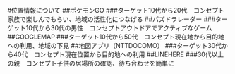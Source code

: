 #位置情報について
##ポケモンGO
###ターゲット10代から20代　コンセプト家族で楽しんでもらい、地域の活性化につなげる
##パズドラレーダー
###ターゲット10代から30代の男性　コンセプトアウトドアでアクティブなゲーム
##GOOGLEMAP
###ターゲット10代から50代　コンセプト現在地から目的地への利用、地域の下見
##地図アプリ（NTTDOCOMO）
###ターゲット30代から40代　コンセプト現在位置から目的地への利用
##LINEHERE
###30代以上の親　コンセプト子供の居場所の確認、待ち合わせを簡単に
